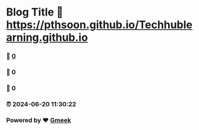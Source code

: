 # Blog Title :link: https://pthsoon.github.io/Techhublearning.github.io 
### :page_facing_up: [0](https://pthsoon.github.io/Techhublearning.github.io/tag.html) 
### :speech_balloon: 0 
### :hibiscus: 0 
### :alarm_clock: 2024-06-20 11:30:22 
### Powered by :heart: [Gmeek](https://github.com/Meekdai/Gmeek)

